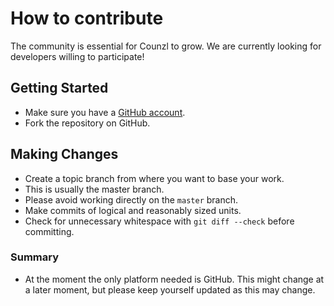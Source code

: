 # How to contribute

The community is essential for Counzl to grow. We are currently looking for developers willing to participate!

## Getting Started

* Make sure you have a [GitHub account](https://github.com/signup/free).
* Fork the repository on GitHub.

## Making Changes

* Create a topic branch from where you want to base your work.
* This is usually the master branch.
* Please avoid working directly on the `master` branch.
* Make commits of logical and reasonably sized units.
* Check for unnecessary whitespace with `git diff --check` before committing.

### Summary

* At the moment the only platform needed is GitHub. This might change at a later moment, but please keep yourself updated as this may change.
